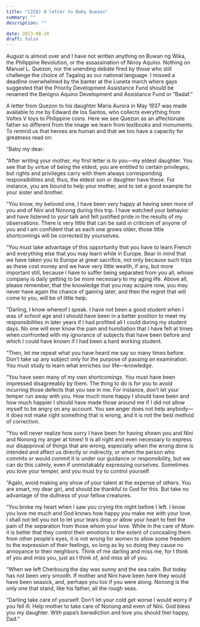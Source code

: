 ```yaml
---
title: "[228] A letter to Baby Quezon"
summary: ""
description: ""

date: 2013-08-29
draft: false
---
```


August is almost over and I have not written anything on Buwan ng Wika, the Philippine Revolution, or the assassination of Ninoy Aquino. Nothing on Manuel L. Quezon, nor the unending debate fired by those who still challenge the choice of Tagalog as our national language. I missed a deadline overwhelmed by the banter at the Luneta march where gays suggested that the Priority Development Assistance Fund should be renamed the Benigno Aquino Development and Assistance Fund or “Badaf.”

A letter from Quezon to his daughter Maria Aurora in May 1937 was made available to me by Edward de los Santos, who collects everything from Voltes V toys to Philippine coins. Here we see Quezon as an affectionate father so different from the image we learn from textbooks and monuments. To remind us that heroes are human and that we too have a capacity for greatness read on:

“Baby my dear:

“After writing your mother, my first letter is to you—my eldest daughter. You see that by virtue of being the eldest, you are entitled to certain privileges, but rights and privileges carry with them always corresponding responsibilities and, thus, the eldest son or daughter have these. For instance, you are bound to help your mother, and to set a good example for your sister and brother.

“You know, my beloved one, I have been very happy at having seen more of you and of Nini and Nonong during this trip. I have watched your behavior and have listened to your talk and felt justified pride in the results of my observations. There is very little that can be said in criticism of anyone of you and I am confident that as each one grows older, those little shortcomings will be corrected by yourselves.

“You must take advantage of this opportunity that you have to learn French and everything else that you may learn while in Europe. Bear in mind that we have taken you to Europe at great sacrifice, not only because such trips as these cost money and we have very little wealth, if any, but more important still, because I have to suffer being separated from you all, whose company is daily getting to be more necessary to my aging life. Above all, please remember, that the knowledge that you may acquire now, you may never have again the chance of gaining later, and then the regret that will come to you, will be of little help.

“Darling, I know whereof I speak. I have not been a good student when I was of school age and I should have been in a better position to meet my responsibilities in later years if I had profited all I could during my student days. No one will ever know the pain and humiliation that I have felt at times when confronted with my ignorance of subjects that have been before and which I could have known if I had been a hard working student.

“Then, let me repeat what you have heard me say so many times before. Don’t take up any subject only for the purpose of passing an examination. You must study to learn what enriches our life—knowledge.

“You have seen many of my own shortcomings. You must have been impressed disagreeably by them. The thing to do is for you to avoid incurring  those defects that you see in me. For instance, don’t let your temper run away with you. How much more happy I should have been and how much happier I should have made those around me if I did not allow myself to be angry on any account. You see anger does not help anybody—it does not make right something that is wrong, and it is not the best method of correction.

“You will never realize how sorry I have been for having shown you and Nini and Nonong my anger at times! It is all right and even necessary to express our disapproval of things that are wrong, especially when the wrong done is intended and affect us directly or indirectly, or when the person who commits or would commit it is under our guidance or responsibility, but we can do this calmly, even if unmistakably expressing ourselves. Sometimes you love your temper, and you must try to control yourself.

“Again, avoid making any show of your talent at the expense of others. You are smart, my dear girl, and should be thankful to God for this. But take no advantage of the dullness of your fellow creatures.

“You broke my heart when I saw you crying the night before I left. I know you love me much and God knows how happy you make me with your love. I shall not tell you not to let your tears drop or allow your heart to feel the pain of the separation from those whom your love. While in the care of Mom it is better that they control their emotions to the extent of concealing them from other people’s eyes, it is not wrong for women to allow some freedom to the expression of their feelings, so long as by so doing they cause no annoyance to their neighbors. Think of me darling and miss me, for I think of you and miss you, just as I think of, and miss all of you.

“When we left Cherbourg the day was sunny and the sea calm. But today has not been very smooth. If mother and Nini have been here they would have been seasick, and, perhaps you too if you were along. Nonong is the only one that stand, like his father, all the rough seas.

“Darling take care of yourself. Don’t let your cold get worse I would worry if you fell ill. Help mother to take care of Nonong and even of Nini. God bless you my daughter. With papa’s benediction and love you should feel happy, Dad.”
